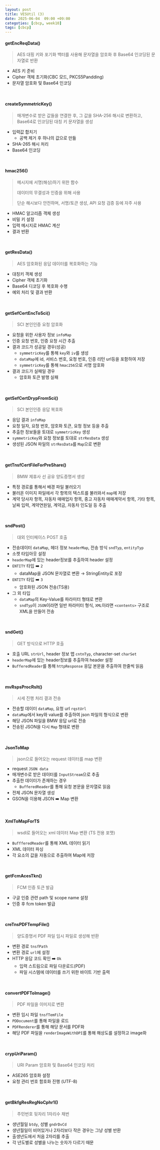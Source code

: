 ```yaml
---
layout: post
title: VESUtil (3)
date: 2025-06-04  09:00 +09:00
categoties: [cbcp, week10]
tags: [cbcp]
---
```


#### getEncReqData()

> AES 대핑 키와 포기화 백터를 사용해 문자열을 암호화 후 Base64 인코딩된 문자열로 반환

- AES 키 준비 
- Cipher 객체 초기화(CBC 모드, PKCS5Pandding)
- 문자열 암호화 및 Base64 인코딩

<br>

#### createSymmetricKey()

> 매개변수로 받은 값들을 연결한 후, 그 값을 SHA-256 해시로 변환하고, Base64로 인코딩된 대칭 키 문자열을 생성

- 입력값 합치기
  - 공백 제거 후 하나의 값으로 만듦
- SHA-265 해시 처리
- Base64 인코딩

<br>

#### hmac256()

> 메시지에 서명(해싱)하기 위한 함수
>
> 데이터의 무결성과 인증을 위해 사용 
>
> 단순 해시보다 안전하며, 서명/토큰 생성, API 요청 검증 등에 자주 사용

- HMAC 알고리즘 객체 생성
- 비밀 키 설정
- 입력 메시지로 HMAC 계산
- 결과 반환

<br>

#### getResData()

> AES 암호화된 응답 데이터를 복호화하는 기능

- 대칭키 객체 생성
- Cipher 객체 초기화
- Base64 디코딩 후 복호화 수행
- 예외 처리 및 결과 반환

<br>

#### getSefCertEncToSci()

> SCI 본인인증 요청 암호화

- 요청을 위한 사용자 정보 `infoMap`
- 인증 요청 번호, 인증 요청 시간 추출
- 결과 코드가 성공일 경우(성공)
  - `symmetricKey`를 통해 `key`와 `iv`를 생성
  - `dataMap`에 id, 서비스 번호, 요청 번호, 인증 리턴 url등을 포함하여 저장
  - `symmetricKey`를 통해 `hmac256`으로 서명 암호화
- 결과 코드가 실패일 경우 
  - 암호화 토큰 발행 실패

<br>

#### getSefCertDrypFromSci()

> SCI 본인인증 응답 복호화

- 응답 결과 `infoMap`
- 요청 일자, 요청 번호, 암호화 토큰, 요청 정보 등을 추출
- 추출한 정보들을 토대로 `symmetricKey` 생성
- `symmetricKey`와 요청 정보를 토대로 `strResData` 생성
- 생성된 JSON 파일의 `strResData`를 `Map`으로 변환

<br>

#### getTnsfCertFileForPreShare()

> BMW 제휴사 선 공유 양도증명서 생성

- 특정 경로를 통해서 배경 파일 불러오기
- 불러온 이미지 파일에서 각 항목의 텍스트를 불러와서 `map`에 저장
- 계약 당사자 항목, 자동차 매매업자 항목, 중고 자동차 매매계약서 항목, 기타 항목, 날짜 입력, 계약연원일, 계약금, 자동차 인도일 등 추출

<br>

#### sndPost()

> 대외 인터페이스 POST 호출

- 전송데이터 `dataMap`, 헤더 정보 `headerMap`, 전송 방식 `sndTyp`, `entityTyp`
- 소켓 타임아웃 설정
- `headerMap`에 있는 header정보를 추출하여 header 설정
- `ENTITY` 타입 ➡️ `2`
  - dataMap을 JSON 문자열로 변환 → StringEntity로 포장
- `ENTITY` 타입 ➡️ `3`
  - 암호화된 JSON 전송(TS용)
- 그 외 타입
  - `dataMap`의 Key-Value를 파라미터 형태로 변환
  - `sndTyp`이 `JSON`이라면 일반 파라미터 형식, `XML`이라면 `<contents>` 구조로 XML을 만들어 전송

<br>

#### sndGet()

> GET 방식으로 HTTP 호출

- 호출 URL `strUrl`, header 정보 맵 `cntnTyp`, character-set `charSet`
- `headerMap`에 있는 header정보를 추출하여 header 설정
- `BufferedReader`를 통해 `httpResponse` 응답 본문을 추출하여 한줄씩 읽음

<br>

#### mvRspsProcRslt()

> 시세 진행 처리 결과 전송

- 전송할 데이터 `dataMap`, 요청 url `rqstUrl`
- `dataMap`에서 key와 value를 추출하여 json 파일의 형식으로 변환
- 해당 JSON 파일을 BMW 응답 url로 전송
- 전송된 JSON을 다시 `Map` 형태로 변환

<br>

#### JsonToMap

> json으로 들어오는 request 데이터를 map 변환

- request `JSON data`
- 매개변수로 받은 데이터를 `InputStream`으로 추출
- 추출한 데이터가 존재하는 경우
  - `BufferedReader`를 통해 요청 본문을 문자열로 읽음
- 전체 JSON 문자열 생성
- GSON을 이용해 JSON ➡️ Map 변환

<br> 

#### XmlToMapForTS

> wsdl로 들어오는 xml 데이터 Map 변환 (TS 전용 포맷)

- `BuffferedReader`를 통해 XML 데이터 읽기
- XML 데이터 파싱
- 각 요소의 값을 자동으로 추출하여 Map에 저장

<br>

#### getFcmAcesTkn()

> FCM 인증 토큰 발급

- 구글 인증 관련 path 및 scope name 설정
- 인증 후 fcm token 발급

<br>

#### creTnsPDFTempFile()

> 양도증명서 PDF 파일 임시 파일로 생성해 반환

- 변환 경로 `tnsfPath`
- 변환 경로 `url`에 설정
- HTTP 응답 코드 확인 ➡️ `Ok`
  - 입력 스트림으로 파일 다운로드(PDF)
  - 파일 시스템에 데이터를 쓰기 위한 바이트 기반 출력

<br>

#### convertPDFToImage()

> PDF 파일을 이미지로 변환

- 변환 임시 파일 `tnsfTemFile`
- `PDDocument`를 통해 파일을 로드
- `PDFRenderer`를 통해 해당 문서를 PDF화
- 해당 PDF 파일을 `renderImageWithDPI`를 통해 해상도를 설정하고 image화

<br>

#### crypUriParam()

> URI Param 암호화 및 Base64 인코딩 처리

- ASE265 암호화 설정
- 요청 관리 번호 함호화 진행 (UTF-8)

<br>

#### getBkfgResRegNoCphr1()

> 주민번호 뒷자리 1자리수 채번

- 생년월일 `btdy`, 성별 `gndrDvCd`
- 생년월일이 비어있거나 2자리보다 작은 경우는 그냥 성별 반환
- 출생년도에서 처음 2자리를 추출
- 각 년도별로 성별을 나누는 숫자가 다르기 때문

<br>

#### 